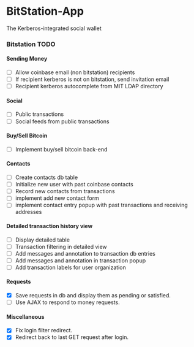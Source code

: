 BitStation-App
==============

The Kerberos-integrated social wallet

### Bitstation TODO

#### Sending Money
- [ ] Allow coinbase email (non bitstation) recipients
- [ ] If recipient kerberos is not on bitstation, send invitation email
- [ ] Recipient kerberos autocomplete from MIT LDAP directory

#### Social
- [ ] Public transactions
- [ ] Social feeds from public transactions

#### Buy/Sell Bitcoin
- [ ] Implement buy/sell bitcoin back-end

#### Contacts
- [ ] Create contacts db table
- [ ] Initialize new user with past coinbase contacts
- [ ] Record new contacts from transactions
- [ ] implement add new contact form
- [ ] implement contact entry popup with past transactions and receiving addresses

#### Detailed transaction history view
- [ ] Display detailed table
- [ ] Transaction filtering in detailed view
- [ ] Add messages and annotation to transaction db entries
- [ ] Add messages and annotation in transaction popup
- [ ] Add transaction labels for user organization

#### Requests
- [x] Save requests in db and display them as pending or satisfied.
- [ ] Use AJAX to respond to money requests.

#### Miscellaneous
- [x] Fix login filter redirect.
- [x] Redirect back to last GET request after login.
